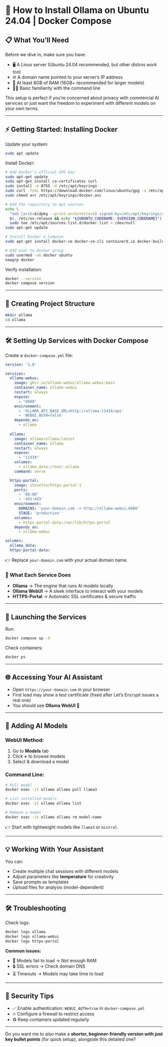 # 🚀 How to Install Ollama on Ubuntu 24.04 | Docker Compose

## 📋 What You’ll Need
Before we dive in, make sure you have:

- 🖥️ A Linux server (Ubuntu 24.04 recommended, but other distros work too)
- 🌐 A domain name pointed to your server’s IP address
- 💾 At least 8GB of RAM (16GB+ recommended for larger models)
- 🧑‍💻 Basic familiarity with the command line

This setup is perfect if you’re concerned about privacy with commercial AI services or just want the freedom to experiment with different models on your own terms.

---

## ⚡ Getting Started: Installing Docker

Update your system:
```bash
sudo apt update
````

Install Docker:

```bash
# Add Docker's official GPG key
sudo apt-get update
sudo apt-get install ca-certificates curl
sudo install -m 0755 -d /etc/apt/keyrings
sudo curl -fsSL https://download.docker.com/linux/ubuntu/gpg -o /etc/apt/keyrings/docker.asc
sudo chmod a+r /etc/apt/keyrings/docker.asc

# Add the repository to Apt sources
echo \
  "deb [arch=$(dpkg --print-architecture) signed-by=/etc/apt/keyrings/docker.asc] https://download.docker.com/linux/ubuntu \
  $(. /etc/os-release && echo "${UBUNTU_CODENAME:-$VERSION_CODENAME}") stable" | \
  sudo tee /etc/apt/sources.list.d/docker.list > /dev/null
sudo apt-get update

# Install Docker & Compose
sudo apt-get install docker-ce docker-ce-cli containerd.io docker-buildx-plugin docker-compose-plugin -y

# Add user to Docker group
sudo usermod -aG docker ubuntu
newgrp docker
```

Verify installation:

```bash
docker --version
docker compose version
```

---

## 📂 Creating Project Structure

```bash
mkdir ollama
cd ollama
```

---

## 🛠️ Setting Up Services with Docker Compose

Create a `docker-compose.yml` file:

```yaml
version: '3.8'

services:
  ollama-webui:
    image: ghcr.io/ollama-webui/ollama-webui:main
    container_name: ollama-webui
    restart: always
    expose:
      - "8080"
    environment:
      - 'OLLAMA_API_BASE_URL=http://ollama:11434/api'
      - 'WEBUI_AUTH=false'
    depends_on:
      - ollama
   
  ollama:
    image: ollama/ollama:latest
    container_name: ollama
    restart: always
    expose:
      - "11434"
    volumes:
      - ollama_data:/root/.ollama
    command: serve

  https-portal:
    image: steveltn/https-portal:1
    ports:
      - '80:80'
      - '443:443'
    environment:
      DOMAINS: 'your-domain.com -> http://ollama-webui:8080'
      STAGE: 'production'
    volumes:
      - https-portal-data:/var/lib/https-portal
    depends_on:
      - ollama-webui

volumes:
  ollama_data:
  https-portal-data:
```

👉 Replace `your-domain.com` with your actual domain name.

### 🔎 What Each Service Does

* **Ollama** → The engine that runs AI models locally
* **Ollama WebUI** → A sleek interface to interact with your models
* **HTTPS-Portal** → Automatic SSL certificates & secure traffic

---

## 🚀 Launching the Services

Run:

```bash
docker compose up -d
```

Check containers:

```bash
docker ps
```

---

## 🌐 Accessing Your AI Assistant

* Open `https://your-domain.com` in your browser
* First load may show a test certificate (fixed after Let’s Encrypt issues a real one)
* You should see **Ollama WebUI** 🎉

---

## 🧠 Adding AI Models

### WebUI Method:

1. Go to **Models** tab
2. Click **+** to browse models
3. Select & download a model

### Command Line:

```bash
# Pull model
docker exec -it ollama ollama pull llama3

# List installed models
docker exec -it ollama ollama list

# Remove a model
docker exec -it ollama ollama rm model-name
```

👉 Start with lightweight models like `llama3` or `mistral`.

---

## 💡 Working With Your Assistant

You can:

* Create multiple chat sessions with different models
* Adjust parameters like **temperature** for creativity
* Save prompts as templates
* Upload files for analysis (model-dependent)

---

## 🛠️ Troubleshooting

Check logs:

```bash
docker logs ollama
docker logs ollama-webui
docker logs https-portal
```

**Common issues:**

* 🚨 Models fail to load → Not enough RAM
* 🔒 SSL errors → Check domain DNS
* ⏳ Timeouts → Models may take time to load

---

## 🔐 Security Tips

* ✅ Enable authentication: `WEBUI_AUTH=true` in `docker-compose.yml`
* 🔥 Configure a firewall to restrict access
* ♻️ Keep containers updated regularly

---



Do you want me to also make a **shorter, beginner-friendly version with just key bullet points** (for quick setup), alongside this detailed one?
```
